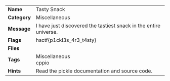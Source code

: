 <table>
  <tr>
    <td><strong>Name</strong></td>
    <td>Tasty Snack</td>
  </tr>
  <tr>
    <td><strong>Category</strong></td>
    <td>Miscellaneous</td>
  </tr>
  <tr>
    <td><strong>Message</strong></td>
    <td>I have just discovered the tastiest snack in the entire universe.</td>
  </tr>
  <tr>
    <td><strong>Flags</strong></td>
    <td>hsctf{p1ckl3s_4r3_t4sty}</td>
  </tr>
  <tr>
    <td><strong>Files</strong></td>
    <td></td>
  </tr>
  <tr>
    <td><strong>Tags</strong></td>
    <td>Miscellaneous<br>cppio</td>
  </tr>
  <tr>
    <td><strong>Hints</strong></td>
    <td>Read the pickle documentation and source code.</td>
  </tr>
</table>
